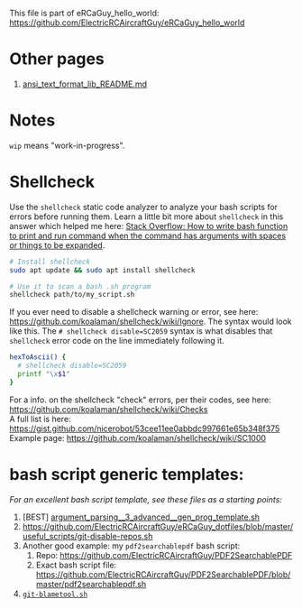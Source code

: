 This file is part of eRCaGuy_hello_world: https://github.com/ElectricRCAircraftGuy/eRCaGuy_hello_world


# Other pages

1. [ansi_text_format_lib_README.md](ansi_text_format_lib_README.md)


# Notes

`wip` means "work-in-progress".


# Shellcheck

Use the `shellcheck` static code analyzer to analyze your bash scripts for errors before running them. Learn a little bit more about `shellcheck` in this answer which helped me here: [Stack Overflow: How to write bash function to print and run command when the command has arguments with spaces or things to be expanded](https://stackoverflow.com/a/71118015/4561887).

```bash
# Install shellcheck
sudo apt update && sudo apt install shellcheck 

# Use it to scan a bash .sh program
shellcheck path/to/my_script.sh
```

If you ever need to disable a shellcheck warning or error, see here: https://github.com/koalaman/shellcheck/wiki/Ignore. The syntax would look like this. The `# shellcheck disable=SC2059` syntax is what disables that `shellcheck` error code on the line immediately following it. 

```bash
hexToAscii() {
  # shellcheck disable=SC2059
  printf "\x$1"
}
```

For a info. on the shellcheck "check" errors, per their codes, see here: https://github.com/koalaman/shellcheck/wiki/Checks  
A full list is here: https://gist.github.com/nicerobot/53cee11ee0abbdc997661e65b348f375
Example page: https://github.com/koalaman/shellcheck/wiki/SC1000


# bash script generic templates:

_For an excellent bash script template, see these files as a starting points:_

1. [BEST] [argument_parsing__3_advanced__gen_prog_template.sh](argument_parsing__3_advanced__gen_prog_template.sh)
1. https://github.com/ElectricRCAircraftGuy/eRCaGuy_dotfiles/blob/master/useful_scripts/git-disable-repos.sh
1. Another good example: my `pdf2searchablepdf` bash script:
    1. Repo: https://github.com/ElectricRCAircraftGuy/PDF2SearchablePDF
    1. Exact bash script file: https://github.com/ElectricRCAircraftGuy/PDF2SearchablePDF/blob/master/pdf2searchablepdf.sh
1. [`git-blametool.sh`](https://github.com/ElectricRCAircraftGuy/eRCaGuy_dotfiles/blob/master/useful_scripts/git-blametool.sh)
